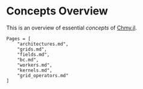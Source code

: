 # Concepts Overview

This is an overview of essential *concepts* of [Chmy.jl](https://github.com/PTsolvers/Chmy.jl).


```@contents
Pages = [
    "architectures.md",
    "grids.md",
    "fields.md",
    "bc.md",
    "workers.md",
    "kernels.md",
    "grid_operators.md"
]
```